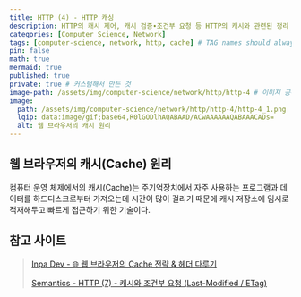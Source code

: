 ```yaml
---
title: HTTP (4) - HTTP 캐싱
description: HTTP의 캐시 제어, 캐시 검증∙조건부 요청 등 HTTP의 캐시와 관련된 정리
categories: [Computer Science, Network]
tags: [computer-science, network, http, cache] # TAG names should always be lowercase
pin: false
math: true
mermaid: true
published: true
private: true # 커스텀해서 만든 것
image-path: /assets/img/computer-science/network/http/http-4 # 이미지 공통 경로 변수
image:
  path: /assets/img/computer-science/network/http/http-4/http-4_1.png
  lqip: data:image/gif;base64,R0lGODlhAQABAAD/ACwAAAAAAQABAAACADs=
  alt: 웹 브라우저의 캐시 원리
---
```


## 웹 브라우저의 캐시(Cache) 원리

컴퓨터 운영 체제에서의 캐시(Cache)는 주기억장치에서 자주 사용하는 프로그램과 데이터를 하드디스크로부터 가져오는데 시간이 많이 걸리기 때문에 캐시 저장소에 임시로 적재해두고 빠르게 접근하기 위한 기술이다.

## 참고 사이트

> [Inpa Dev - 🌐 웹 브라우저의 Cache 전략 & 헤더 다루기][ref_site_1]
>
> [Semantics - HTTP (7) - 캐시와 조건부 요청 (Last-Modified / ETag)][ref_site_2]

<!-- 이미지 -->

[image_1]: {{page.image-path}}/http-4_1.png
[image_2]: {{page.image-path}}/http-4_2.png
[image_3]: {{page.image-path}}/http-4_3.png
[image_4]: {{page.image-path}}/http-4_4.png
[image_5]: {{page.image-path}}/http-4_5.png
[image_6]: {{page.image-path}}/http-4_6.png
[image_7]: {{page.image-path}}/http-4_7.png
[image_8]: {{page.image-path}}/http-4_8.png
[image_9]: {{page.image-path}}/http-4_9.png
[image_10]: {{page.image-path}}/http-4_10.png
[image_11]: {{page.image-path}}/http-4_11.png
[image_12]: {{page.image-path}}/http-4_12.png
[image_13]: {{page.image-path}}/http-4_13.png
[image_14]: {{page.image-path}}/http-4_14.png
[image_15]: {{page.image-path}}/http-4_15.png
[image_16]: {{page.image-path}}/http-4_16.png
[image_17]: {{page.image-path}}/http-4_17.png
[image_18]: {{page.image-path}}/http-4_18.png
[image_19]: {{page.image-path}}/http-4_19.png
[image_20]: {{page.image-path}}/http-4_20.png
[image_21]: {{page.image-path}}/http-4_21.png
[image_22]: {{page.image-path}}/http-4_22.png
[image_23]: {{page.image-path}}/http-4_23.png
[image_24]: {{page.image-path}}/http-4_24.png
[image_25]: {{page.image-path}}/http-4_25.png
[image_26]: {{page.image-path}}/http-4_26.png
[image_27]: {{page.image-path}}/http-4_27.png
[image_28]: {{page.image-path}}/http-4_28.png
[image_29]: {{page.image-path}}/http-4_29.png
[image_30]: {{page.image-path}}/http-4_30.png
[image_31]: {{page.image-path}}/http-4_31.png
[image_32]: {{page.image-path}}/http-4_32.png
[image_33]: {{page.image-path}}/http-4_33.png
[image_34]: {{page.image-path}}/http-4_34.png
[image_35]: {{page.image-path}}/http-4_35.png
[image_36]: {{page.image-path}}/http-4_36.png
[image_37]: {{page.image-path}}/http-4_37.png
[image_38]: {{page.image-path}}/http-4_38.png
[image_39]: {{page.image-path}}/http-4_39.png

<!-- 블로그 게시글 -->

[http-2]: {{site.url}}/posts/http-2

<!-- 참고 사이트 -->

[ref_site_1]: https://inpa.tistory.com/entry/HTTP-%F0%9F%8C%90-%EC%9B%B9-%EB%B8%8C%EB%9D%BC%EC%9A%B0%EC%A0%80%EC%9D%98-%EC%BA%90%EC%8B%9C-%EC%A0%84%EB%9E%B5-Cache-Headers-%EB%8B%A4%EB%A3%A8%EA%B8%B0
[ref_site_2]: https://velog.io/@neity16/HTTP-7-%EC%BA%90%EC%8B%9C%EC%99%80-%EC%A1%B0%EA%B1%B4%EB%B6%80-%EC%9A%94%EC%B2%AD-Last-Modified-ETag
